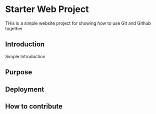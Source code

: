 # Starter Web Project

THis is a simple website project for showing 
how to use Git and Github together

## Introduction

Simple Introduction

## Purpose

## Deployment

## How to contribute